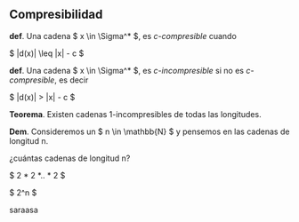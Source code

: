 ## Compresibilidad 


**def**. Una cadena $ x \in \Sigma^* $, es _c-compresible_ cuando

$ |d(x)| \leq |x| - c $

**def**. Una cadena $ x \in \Sigma^* $, es _c-incompresible_ si no es _c-compresible_, es decir

$ |d(x)| > |x| - c $


**Teorema**. Existen cadenas 1-incompresibles de todas las longitudes.


**Dem**. Consideremos un $ n \in \mathbb{N} $ y pensemos en las cadenas de longitud n.

¿cuántas cadenas de longitud n?

$ 2 * 2 *.. * 2 $
<!-- .element: class="fragment" -->

$ 2^n $ <!-- .element: class="fragment" -->


saraasa